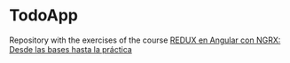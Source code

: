 # TodoApp
Repository with the exercises of the course [REDUX en Angular con NGRX: Desde las bases hasta la práctica](https://www.udemy.com/course/redux-ngrx-angular/)
